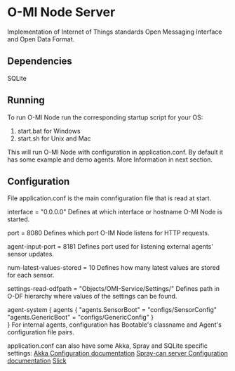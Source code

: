 O-MI Node Server
================

Implementation of Internet of Things standards Open Messaging Interface and Open Data Format.

Dependencies
------------
SQLite 


Running
-------
To run O-MI Node run the corresponding startup script for your OS:
1. start.bat for Windows
2. start.sh for Unix and Mac

This will run O-MI Node with configuration in application.conf.
By default it has some example and demo agents.
More Information in next section.

Configuration
-------------
File application.conf is the main connfiguration file that is read 
at start. 

interface = "0.0.0.0"
Defines at which interface or hostname O-MI Node is started.

port = 8080
Defines which port O-IM Node listens for HTTP requests.

agent-input-port = 8181
Defines port used for listening external agents' sensor updates.
  
num-latest-values-stored = 10
Defines how many latest values are stored for each sensor.

settings-read-odfpath = "Objects/OMI-Service/Settings/"
Defines path in O-DF hierarchy where values of the settings can be found.


agent-system {
   agents {
       "agents.SensorBoot" = "configs/SensorConfig"
       "agents.GenericBoot" = "configs/GenericConfig"
    }     
}
For internal agents, configuration has Bootable's classname and Agent's
configuration file pairs.

application.conf can also have some Akka, Spray and SQLite specific settings:
[Akka Configuration documentation](http://doc.akka.io/docs/akka/2.3.9/general/configuration.html)
[Spray-can server Configuration documentation](http://spray.io/documentation/1.2.2/spray-can/configuration/)
[Slick](http://slick.typesafe.com/doc/3.0.0-RC2/api/index.html#slick.jdbc.JdbcBackend$DatabaseFactoryDef@forConfig\(String,Config,Driver\):Database)
